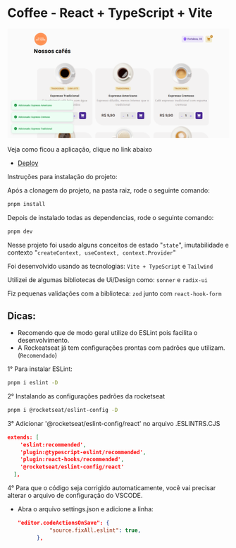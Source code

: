 # Coffee - React + TypeScript + Vite

<img src="public/images/projeto.png">

Veja como ficou a aplicação, clique no link abaixo
- [ Deploy ](https://coffee-two-snowy.vercel.app/)

Instruções para instalação do projeto:

Após a clonagem do projeto, na pasta raiz, rode o seguinte comando:
```bash
pnpm install
```

Depois de instalado todas as dependencias, rode o seguinte comando:
```bash
pnpm dev
```

Nesse projeto foi usado alguns conceitos de estado "`state`", imutabilidade e contexto "`createContext, useContext, context.Provider`"

Foi desenvolvido usando as tecnologias: `Vite + TypeScript` e `Tailwind`

Utilizei de algumas bibliotecas de Ui/Design como: `sonner` e `radix-ui`

Fiz pequenas validações com a biblioteca: `zod` junto com `react-hook-form` 

## Dicas:

- Recomendo que de modo geral utilize do ESLint pois facilita o desenvolvimento.
- A Rockeatseat já tem configurações prontas com padrões que utilizam. (`Recomendado`)

1° Para instalar ESLint:
```bash
pnpm i eslint -D
```
2° Instalando as configurações padrões da rocketseat
```bash
pnpm i @rocketseat/eslint-config -D
```
3° Adicionar '@rocketseat/eslint-config/react' no arquivo .ESLINTRS.CJS
```json
extends: [
    'eslint:recommended',
    'plugin:@typescript-eslint/recommended',
    'plugin:react-hooks/recommended',
    '@rocketseat/eslint-config/react'
  ],
```
4° Para que o código seja corrigido automaticamente, você vai precisar alterar o arquivo de configuração do VSCODE.
- Abra o arquivo settings.json e adicione a linha:
  
  ```json
  "editor.codeActionsOnSave": {
        	"source.fixAll.eslint": true,
    	},
  ```


